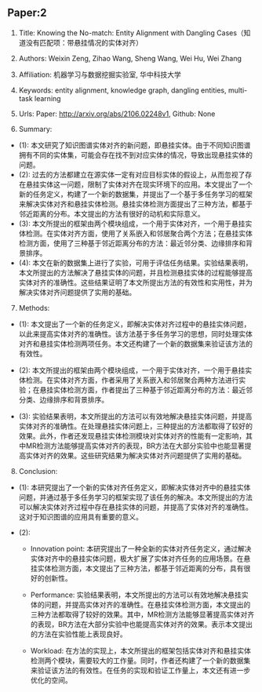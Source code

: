 ## Paper:2




1. Title: Knowing the No-match: Entity Alignment with Dangling Cases（知道没有匹配项：带悬挂情况的实体对齐）

2. Authors: Weixin Zeng, Zihao Wang, Sheng Wang, Wei Hu, Wei Zhang

3. Affiliation: 机器学习与数据挖掘实验室, 华中科技大学

4. Keywords: entity alignment, knowledge graph, dangling entities, multi-task learning

5. Urls: Paper: http://arxiv.org/abs/2106.02248v1, Github: None

6. Summary:

- (1): 本文研究了知识图谱实体对齐的新问题，即悬挂实体。由于不同知识图谱拥有不同的实体集，可能会存在找不到对应实体的情况，导致出现悬挂实体的问题。
- (2): 过去的方法都建立在源实体一定有对应目标实体的假设上，从而忽视了存在悬挂实体这一问题，限制了实体对齐在现实环境下的应用。本文提出了一个新的任务定义，构建了一个新的数据集，并提出了一个基于多任务学习的框架来解决实体对齐和悬挂实体检测。悬挂实体检测方面提出了三种方法，都基于邻近距离的分布。本文提出的方法有很好的动机和实际意义。
- (3): 本文所提出的框架由两个模块组成，一个用于实体对齐，一个用于悬挂实体检测。在实体对齐方面，使用了关系嵌入和邻居聚合两个方法；在悬挂实体检测方面，使用了三种基于邻近距离分布的方法：最近邻分类、边缘排序和背景排序。
- (4): 本文在新的数据集上进行了实验，可用于评估任务结果。实验结果表明，本文所提出的方法解决了悬挂实体的问题，并且检测悬挂实体的过程能够提高实体对齐的准确性。这些结果证明了本文所提出方法的有效性和实用性，并为解决实体对齐问题提供了实用的基础。
7. Methods: 

- (1): 本文提出了一个新的任务定义，即解决实体对齐过程中的悬挂实体问题，以此来提高实体对齐的准确性。该方法基于多任务学习的思想，同时处理实体对齐和悬挂实体检测两项任务。本文还构建了一个新的数据集来验证该方法的有效性。

- (2): 本文所提出的框架由两个模块组成，一个用于实体对齐，一个用于悬挂实体检测。在实体对齐方面，作者采用了关系嵌入和邻居聚合两种方法进行实验；在悬挂实体检测方面，作者提出了三种基于邻近距离分布的方法：最近邻分类、边缘排序和背景排序。

- (3): 实验结果表明，本文所提出的方法可以有效地解决悬挂实体问题，并提高实体对齐的准确性。在处理悬挂实体问题上，三种提出的方法都取得了较好的效果。此外，作者还发现悬挂实体检测模块对实体对齐的性能有一定影响，其中MR检测方法能够提高实体对齐的表现，BR方法在大部分实验中也能显著提高实体对齐的效果。这些研究结果为解决实体对齐问题提供了实用的基础。





8. Conclusion: 

- (1): 本研究提出了一个新的实体对齐任务定义，即解决实体对齐中的悬挂实体问题，并通过基于多任务学习的框架实现了该任务的解决。本文所提出的方法可以解决实体对齐过程中存在悬挂实体的问题，并提高了实体对齐的准确性。这对于知识图谱的应用具有重要的意义。 

- (2): 

  - Innovation point: 本研究提出了一种全新的实体对齐任务定义，通过解决实体对齐中的悬挂实体问题，极大扩展了实体对齐任务的应用场景。在悬挂实体检测方面，本文提出了三种方法，都基于邻近距离的分布，具有很好的创新性。 

  - Performance: 实验结果表明，本文所提出的方法可以有效地解决悬挂实体的问题，并提高实体对齐的准确性。在悬挂实体检测方面，本文提出的三种方法都取得了较好的效果。其中，MR检测方法能够显著提高实体对齐的表现，BR方法在大部分实验中也能提高实体对齐的效果。表示本文提出的方法在实验性能上表现良好。

  - Workload: 在方法的实现上，本文所提出的框架包括实体对齐和悬挂实体检测两个模块，需要较大的工作量。同时，作者还构建了一个新的数据集来验证该方法的有效性。在任务的实现和验证工作量上，本文还有进一步优化的空间。




